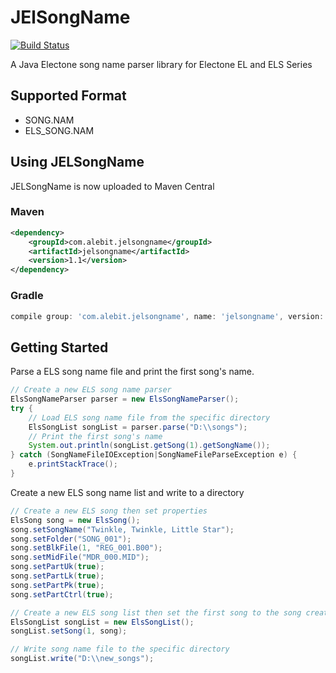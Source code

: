 # JElSongName
[![Build Status](https://travis-ci.com/AlecJY/JElSongName.svg?branch=master)](https://travis-ci.com/AlecJY/JElSongName)

A Java Electone song name parser library for Electone EL and ELS Series 

## Supported Format
* SONG.NAM
* ELS_SONG.NAM

## Using JELSongName
JELSongName is now uploaded to Maven Central

### Maven
```xml
<dependency>
    <groupId>com.alebit.jelsongname</groupId>
    <artifactId>jelsongname</artifactId>
    <version>1.1</version>
</dependency>
```

### Gradle
```groovy
compile group: 'com.alebit.jelsongname', name: 'jelsongname', version: '1.1'
```

## Getting Started
Parse a ELS song name file and print the first song's name.
```java
// Create a new ELS song name parser
ElsSongNameParser parser = new ElsSongNameParser();
try {
    // Load ELS song name file from the specific directory
    ElsSongList songList = parser.parse("D:\\songs");
    // Print the first song's name
    System.out.println(songList.getSong(1).getSongName());
} catch (SongNameFileIOException|SongNameFileParseException e) {
    e.printStackTrace();
}
```

Create a new ELS song name list and write to a directory
```java
// Create a new ELS song then set properties
ElsSong song = new ElsSong();
song.setSongName("Twinkle, Twinkle, Little Star");
song.setFolder("SONG_001");
song.setBlkFile(1, "REG_001.B00");
song.setMidFile("MDR_000.MID");
song.setPartUk(true);
song.setPartLk(true);
song.setPartPk(true);
song.setPartCtrl(true);

// Create a new ELS song list then set the first song to the song created above
ElsSongList songList = new ElsSongList();
songList.setSong(1, song);

// Write song name file to the specific directory
songList.write("D:\\new_songs");
```

